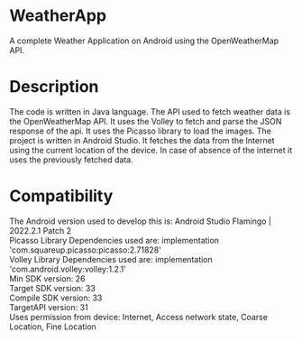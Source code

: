 # WeatherApp
A complete Weather Application on Android using the OpenWeatherMap API.

# Description
The code is written in Java language. The API used to fetch weather data is the OpenWeatherMap API. It uses the Volley to fetch and parse the JSON response of the api. It uses the Picasso library to load the images. The project is written in Android Studio. It fetches the data from the Internet using the current location of the device. In case of absence of the internet it uses the previously fetched data.

# Compatibility
The Android version used to develop this is: Android Studio Flamingo | 2022.2.1 Patch 2</br>
Picasso Library Dependencies used are: implementation 'com.squareup.picasso:picasso:2.71828'</br>
Volley Library Dependencies used are: implementation 'com.android.volley:volley:1.2.1'</br>
Min SDK version: 26</br>
Target SDK version: 33</br>
Compile SDK version: 33</br>
TargetAPI version: 31</br>
Uses permission from device: Internet, Access network state, Coarse Location, Fine Location</br>

